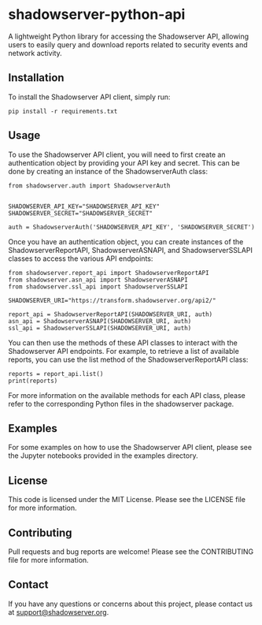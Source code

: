 # shadowserver-python-api
A lightweight Python library for accessing the Shadowserver API, allowing users to easily query and download reports related to security events and network activity.

## Installation
To install the Shadowserver API client, simply run:

```
pip install -r requirements.txt
```

## Usage
To use the Shadowserver API client, you will need to first create an authentication object by providing your API key and secret. This can be done by creating an instance of the ShadowserverAuth class:

```
from shadowserver.auth import ShadowserverAuth


SHADOWSERVER_API_KEY="SHADOWSERVER_API_KEY"
SHADOWSERVER_SECRET="SHADOWSERVER_SECRET"

auth = ShadowserverAuth('SHADOWSERVER_API_KEY', 'SHADOWSERVER_SECRET')
```

Once you have an authentication object, you can create instances of the ShadowserverReportAPI, ShadowserverASNAPI, and ShadowserverSSLAPI classes to access the various API endpoints:

```
from shadowserver.report_api import ShadowserverReportAPI
from shadowserver.asn_api import ShadowserverASNAPI
from shadowserver.ssl_api import ShadowserverSSLAPI

SHADOWSERVER_URI="https://transform.shadowserver.org/api2/"

report_api = ShadowserverReportAPI(SHADOWSERVER_URI, auth)
asn_api = ShadowserverASNAPI(SHADOWSERVER_URI, auth)
ssl_api = ShadowserverSSLAPI(SHADOWSERVER_URI, auth)
```

You can then use the methods of these API classes to interact with the Shadowserver API endpoints. For example, to retrieve a list of available reports, you can use the list method of the ShadowserverReportAPI class:

```
reports = report_api.list()
print(reports)
```

For more information on the available methods for each API class, please refer to the corresponding Python files in the shadowserver package.

## Examples
For some examples on how to use the Shadowserver API client, please see the Jupyter notebooks provided in the examples directory.

## License
This code is licensed under the MIT License. Please see the LICENSE file for more information.

## Contributing
Pull requests and bug reports are welcome! Please see the CONTRIBUTING file for more information.

## Contact
If you have any questions or concerns about this project, please contact us at support@shadowserver.org.